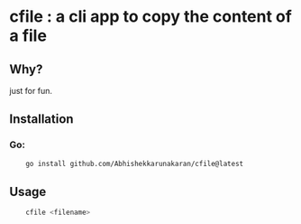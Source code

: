 # cfile : a cli app to copy the content of a file


## Why?
just for fun.

## Installation

### Go:
```bash
    go install github.com/Abhishekkarunakaran/cfile@latest
```

## Usage
```bash
    cfile <filename>
```
